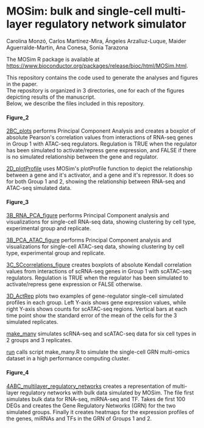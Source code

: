 # MOSim: bulk and single-cell multi-layer regulatory network simulator

Carolina Monzó, Carlos Martínez-Mira, Ángeles Arzalluz-Luque, Maider Aguerralde-Martin, Ana Conesa, Sonia Tarazona

The MOSim R package is available at  
<https://www.bioconductor.org/packages/release/bioc/html/MOSim.html>.

This repository contains the code used to generate the analyses and figures in the paper.  
The repository is organized in 3 directories, one for each of the figures depicting results of the manuscript.  
Below, we describe the files included in this repository.  

#### Figure_2

[2BC_plots](Figure_2/2BC_plots.R) performs Principal Component Analysis and creates a boxplot of absolute Pearson's correlation values from interactions of RNA-seq genes in Group 1 with ATAC-seq regulators. Regulation is TRUE when the regulator has been simulated to activate/repress gene expression, and FALSE if there is no simulated relationship between the gene and regulator.  
  
[2D_plotProfile](Figure_2/2D_plotProfile.R) uses MOSim's plotProfile function to depict the relationship between a gene and it's activator, and a gene and it's repressor. It does so for both Group 1 and 2, showing the relationship between RNA-seq and ATAC-seq simulated data.  

#### Figure_3

[3B_RNA_PCA_figure](Figure_3/3B_RNA_PCA_figure.R) performs Principal Component analysis and visualizations for single-cell RNA-seq data, showing clustering by cell type, experimental group and replicate.  

[3B_PCA_ATAC_figure](Figure_3/3B_PCA_ATAC_figure.R) performs Principal Component analysis and visualizations for single-cell ATAC-seq data, showing clustering by cell type, experimental group and replicate.  

[3C_SCcorrelations_figure](Figure_3/3C_SCcorrelations_figure.R) creates boxplots of absolute Kendall correlation values from interactions of scRNA-seq genes in Group 1 with scATAC-seq regulators. Regulation is TRUE when the regulator has been simulated to activate/repress gene expression or FALSE otherwise. 

[3D_ActRep](Figure_3/3D_ActRep.R) plots two examples of gene-regulator single-cell simulated profiles in each group. Left Y-axis shows gene expression values, while right Y-axis shows counts for scATAC-seq regions. Vertical bars at each time point show the standard error of the mean of the cells for the 3 simulated replicates. 

[make_many](Figure_3/make_many.R) simulates scRNA-seq and scATAC-seq data for six cell types in 2 groups and 3 replicates.  

[run](Figure_3/run.sh) calls script make_many.R to simulate the single-cell GRN multi-omics dataset in a high performance computing cluster.

#### Figure_4  

[4ABC_multilayer_regulatory_networks](Figure_4/4ABC_multilayer_regulatory_networks.R) creates a representation of multi-layer regulatory networks with bulk data simulated by MOSim. The file first simulates bulk data for RNA-seq, miRNA-seq and TF. Takes de first 100 DEGs and creates the Gene Regulatory Networks (GRN) for the two simulated groups. Finally it creates heatmaps for the expression profiles of the genes, miRNAs and TFs in the GRN of Groups 1 and 2.
